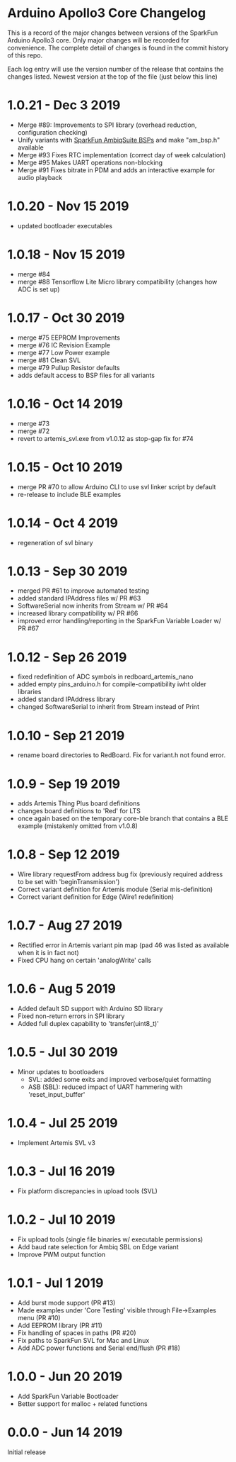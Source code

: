 Arduino Apollo3 Core Changelog
==============================

This is a record of the major changes between versions of the SparkFun Arduino Apollo3 core. Only major changes will be recorded for convenience. The complete detail of changes is found in the commit history of this repo.

Each log entry will use the version number of the release that contains the changes listed. Newest version at the top of the file (just below this line)

1.0.21 - Dec 3 2019
===================
- Merge #89: Improvements to SPI library (overhead reduction, configuration checking)
- Unify variants with [SparkFun AmbiqSuite BSPs](https://github.com/sparkfun/SparkFun_Apollo3_AmbiqSuite_BSPs) and make "am_bsp.h" available
- Merge #93 Fixes RTC implementation (correct day of week calculation)
- Merge #95 Makes UART operations non-blocking
- Merge #91 Fixes bitrate in PDM and adds an interactive example for audio playback

1.0.20 - Nov 15 2019
====================
- updated bootloader executables

1.0.18 - Nov 15 2019
====================
- merge #84
- merge #88 Tensorflow Lite Micro library compatibility (changes how ADC is set up)

1.0.17 - Oct 30 2019
===================
- merge #75 EEPROM Improvements
- merge #76 IC Revision Example
- merge #77 Low Power example
- merge #81 Clean SVL
- merge #79 Pullup Resistor defaults
- adds default access to BSP files for all variants

1.0.16 - Oct 14 2019
====================
- merge #73
- merge #72
- revert to artemis_svl.exe from v1.0.12 as stop-gap fix for #74

1.0.15 - Oct 10 2019
====================
- merge PR #70 to allow Arduino CLI to use svl linker script by default
- re-release to include BLE examples

1.0.14 - Oct 4 2019
===================
- regeneration of svl binary

1.0.13 - Sep 30 2019
====================
- merged PR #61 to improve automated testing
- added standard IPAddress files w/ PR #63
- SoftwareSerial now inherits from Stream w/ PR #64
- increased library compatibility w/ PR #66
- improved error handling/reporting in the SparkFun Variable Loader w/ PR #67

1.0.12 - Sep 26 2019
====================
- fixed redefinition of ADC symbols in redboard_artemis_nano
- added empty pins_arduino.h for compile-compatibility iwht older libraries
- added standard IPAddress library
- changed SoftwareSerial to inherit from Stream instead of Print

1.0.10 - Sep 21 2019
====================
- rename board directories to RedBoard. Fix for variant.h not found error.

1.0.9 - Sep 19 2019
===================
- adds Artemis Thing Plus board definitions
- changes board definitions to 'Red' for LTS
- once again based on the temporary core-ble branch that contains a BLE example (mistakenly omitted from v1.0.8)

1.0.8 - Sep 12 2019
===================
- Wire library requestFrom address bug fix (previously required address to be set with 'beginTransmission')
- Correct variant definition for Artemis module (Serial mis-definition)
- Correct variant definition for Edge (Wire1 redefinition)

1.0.7 - Aug 27 2019
===================
- Rectified error in Artemis variant pin map (pad 46 was listed as available when it is in fact not)
- Fixed CPU hang on certain 'analogWrite' calls

1.0.6 - Aug 5 2019
==================
- Added default SD support with Arduino SD library
- Fixed non-return errors in SPI library
- Added full duplex capability to 'transfer(uint8_t)'

1.0.5 - Jul 30 2019
===================
- Minor updates to bootloaders
    - SVL: added some exits and improved verbose/quiet formatting
    - ASB (SBL): reduced impact of UART hammering with 'reset_input_buffer'

1.0.4 - Jul 25 2019
===================
- Implement Artemis SVL v3

1.0.3 - Jul 16 2019
===================
- Fix platform discrepancies in upload tools (SVL)

1.0.2 - Jul 10 2019
===================
- Fix upload tools (single file binaries w/ executable permissions)
- Add baud rate selection for Ambiq SBL on Edge variant
- Improve PWM output function 

1.0.1 - Jul 1 2019
==================
- Add burst mode support (PR #13)
- Made examples under 'Core Testing' visible through File->Examples menu (PR #10)
- Add EEPROM library (PR #11)
- Fix handling of spaces in paths (PR #20)
- Fix paths to SparkFun SVL for Mac and Linux
- Add ADC power functions and Serial end/flush (PR #18)

1.0.0 - Jun 20 2019
===================
- Add SparkFun Variable Bootloader
- Better support for malloc + related functions


0.0.0 - Jun 14 2019
===================
Initial release
